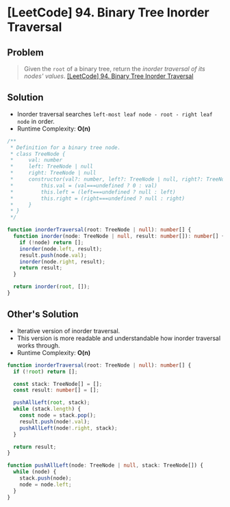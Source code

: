 # [LeetCode] 94. Binary Tree Inorder Traversal

## Problem

> Given the `root` of a binary tree, return the _inorder traversal of its nodes' values_.
> [[LeetCode] 94. Binary Tree Inorder Traversal](https://leetcode.com/problems/binary-tree-inorder-traversal/?envType=study-plan&id=data-structure-i)

## Solution

- Inorder traversal searches `left-most leaf node - root - right leaf node` in order.
- Runtime Complexity: **O(n)**

```typescript
/**
 * Definition for a binary tree node.
 * class TreeNode {
 *     val: number
 *     left: TreeNode | null
 *     right: TreeNode | null
 *     constructor(val?: number, left?: TreeNode | null, right?: TreeNode | null) {
 *         this.val = (val===undefined ? 0 : val)
 *         this.left = (left===undefined ? null : left)
 *         this.right = (right===undefined ? null : right)
 *     }
 * }
 */

function inorderTraversal(root: TreeNode | null): number[] {
  function inorder(node: TreeNode | null, result: number[]): number[] {
    if (!node) return [];
    inorder(node.left, result);
    result.push(node.val);
    inorder(node.right, result);
    return result;
  }

  return inorder(root, []);
}
```

## Other's Solution

- Iterative version of inorder traversal.
- This version is more readable and understandable how inorder traversal works through.
- Runtime Complexity: **O(n)**

```typescript
function inorderTraversal(root: TreeNode | null): number[] {
  if (!root) return [];

  const stack: TreeNode[] = [];
  const result: number[] = [];

  pushAllLeft(root, stack);
  while (stack.length) {
    const node = stack.pop();
    result.push(node!.val);
    pushAllLeft(node!.right, stack);
  }

  return result;
}

function pushAllLeft(node: TreeNode | null, stack: TreeNode[]) {
  while (node) {
    stack.push(node);
    node = node.left;
  }
}
```
